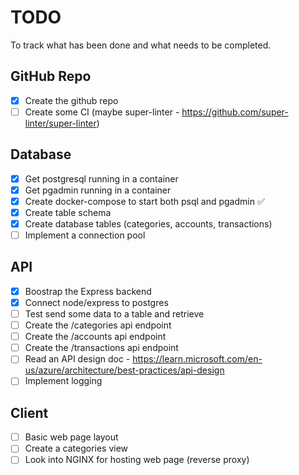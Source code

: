 # TODO

To track what has been done and what needs to be completed.

## GitHub Repo

- [X] Create the github repo
- [ ] Create some CI (maybe super-linter - https://github.com/super-linter/super-linter)

## Database

- [X] Get postgresql running in a container
- [X] Get pgadmin running in a container
- [X] Create docker-compose to start both psql and pgadmin ✅
- [x] Create table schema
- [x] Create database tables (categories, accounts, transactions)
- [ ] Implement a connection pool

## API

- [X] Boostrap the Express backend
- [x] Connect node/express to postgres
- [ ] Test send some data to a table and retrieve
- [ ] Create the /categories api endpoint
- [ ] Create the /accounts api endpoint
- [ ] Create the /transactions api endpoint
- [ ] Read an API design doc - https://learn.microsoft.com/en-us/azure/architecture/best-practices/api-design
- [ ] Implement logging

## Client

- [ ] Basic web page layout
- [ ] Create a categories view
- [ ] Look into NGINX for hosting web page (reverse proxy)
